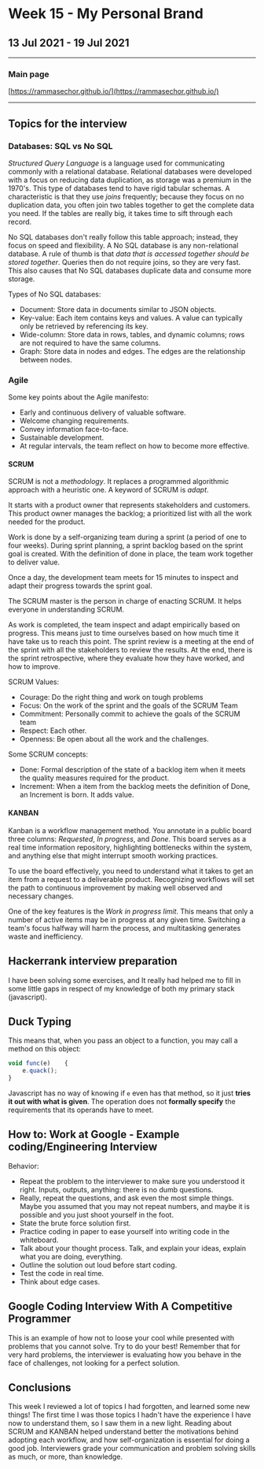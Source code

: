 # Week 15 - My Personal Brand

## 13 Jul 2021 - 19 Jul 2021

---

### Main page

[https://rammasechor.github.io/](https://rammasechor.github.io/)

---

## Topics for the interview

### Databases: SQL vs No SQL

*Structured Query Language*  is a language used for communicating commonly with a relational database. Relational databases were developed with a focus on reducing data duplication, as storage was a premium in the 1970's. This type of databases tend to have rigid tabular schemas. A characteristic is that they use *joins* frequently; because they focus on no duplication data, you often join two tables together to get the complete data you need. If the tables are really big, it takes time to sift through each record.

No SQL databases don't really follow this table approach; instead, they focus on speed and flexibility. A No SQL database is any non-relational database. A rule of thumb is that *data that is accessed together should be stored together*. Queries then do not require joins, so they are very fast. This also causes that No SQL databases duplicate data and consume more storage.

Types of No SQL databases:

- Document: Store data in documents similar to JSON objects.
- Key-value: Each item contains keys and values. A value can typically only be retrieved by referencing its key.
- Wide-column: Store data in rows, tables, and dynamic columns; rows are not required to have the same columns.
- Graph: Store data in nodes and edges. The edges are the relationship between nodes.

### Agile

Some key points about the Agile manifesto:

- Early and continuous delivery of valuable software.
- Welcome changing requirements.
- Convey information face-to-face.
- Sustainable development.
- At regular intervals, the team reflect on how to become more effective.

#### SCRUM

SCRUM is not a *methodology*. It replaces a programmed algorithmic approach with a heuristic one. A keyword of SCRUM is *adapt*.

It starts with a product owner that represents stakeholders and customers. This product owner manages the backlog; a prioritized list with all the work needed for the product.

Work is done by a self-organizing team during a sprint (a period of one to four weeks). During sprint planning, a sprint backlog based on the sprint goal is created. With the definition of done in place, the team work together to deliver value.

Once a day, the development team meets for 15 minutes to inspect and adapt their progress towards the sprint goal.

The SCRUM master is the person in charge of enacting SCRUM. It helps everyone in understanding SCRUM.

As work is completed, the team inspect and adapt empirically based on progress. This means just to time ourselves based on how much time it have take us to reach this point. The sprint review is a meeting at the end of the sprint with all the stakeholders to review the results. At the end, there is the sprint retrospective, where they evaluate how they have worked, and how to improve.

SCRUM Values:

- Courage: Do the right thing and work on tough problems
- Focus: On the work of the sprint and the goals of the SCRUM Team
- Commitment: Personally commit to achieve the goals of the SCRUM team
- Respect: Each other.
- Openness: Be open about all the work and the challenges.

Some SCRUM concepts:

- Done: Formal description of the state of a backlog item when it meets the quality measures required for the product.
- Increment: When a item from the backlog meets the definition of Done, an Increment is born. It adds value.

#### KANBAN

Kanban is a workflow management method. You annotate in a public board three columns: *Requested*, *In progress*, and *Done*. This board serves as a real time information repository, highlighting bottlenecks within the system, and anything else that might interrupt smooth working practices.

To use the board effectively, you need to understand what it takes to get an item from a request to a deliverable product. Recognizing workflows will set the path to continuous improvement by making well observed and necessary changes.

One of the key features is the *Work in progress limit*. This means that only a number of active items may be in progress at any given time. Switching a team's focus halfway will harm the process, and multitasking generates waste and inefficiency.

## Hackerrank interview preparation

I have been solving some exercises, and It really had helped me to fill in some little gaps in respect of my knowledge of both my primary stack (javascript).

## Duck Typing

This means that, when you pass an object to a function, you may call a method on this object:

```js
void func(e)    {
    e.quack();
}
```

Javascript has no way of knowing if `e` even has that method, so it just **tries it out with what is given**. The operation does not **formally specify** the requirements that its operands have to meet.

## How to: Work at Google - Example coding/Engineering Interview

Behavior:

- Repeat the problem to the interviewer to make sure you understood it right. Inputs, outputs, anything: there is no dumb questions.
- Really, repeat the questions, and ask even the most simple things. Maybe you assumed that you may not repeat numbers, and maybe it is possible and you just shoot yourself in the foot.
- State the brute force solution first.
- Practice coding in paper to ease yourself into writing code in the whiteboard.
- Talk about your thought process. Talk, and explain your ideas, explain what you are doing, everything.
- Outline the solution out loud before start coding.
- Test the code in real time.
- Think about edge cases.

## Google Coding Interview With A Competitive Programmer

This is an example of how not to loose your cool while presented with problems that you cannot solve. Try to do your best! Remember that for very hard problems, the interviewer is evaluating how you behave in the face of challenges, not looking for a perfect solution.

## Conclusions

This week I reviewed a lot of topics I had forgotten, and learned some new things! The first time I was those topics I hadn't have the experience I have now to understand them, so I saw them in a new light. Reading about SCRUM and KANBAN helped understand better the motivations behind adopting each workflow, and how self-organization is essential for doing a good job. Interviewers grade your communication and problem solving skills as much, or more, than knowledge.
